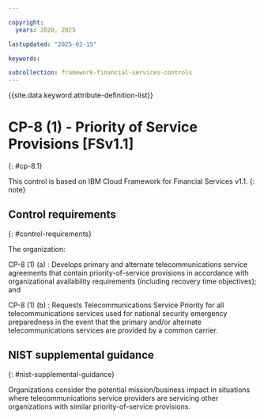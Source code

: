 ```yaml
---

copyright:
  years: 2020, 2025

lastupdated: "2025-02-15"

keywords:

subcollection: framework-financial-services-controls
---
```


{{site.data.keyword.attribute-definition-list}}

               
# CP-8 (1) - Priority of Service Provisions [FSv1.1]
{: #cp-8.1}

This control is based on IBM Cloud Framework for Financial Services v1.1.
{: note}


## Control requirements
{: #control-requirements}

The organization:

CP-8 (1) (a)
    : Develops primary and alternate telecommunications service agreements that contain priority-of-service provisions in accordance with organizational availability requirements (including recovery time objectives); and

CP-8 (1) (b)
    : Requests Telecommunications Service Priority for all telecommunications services used for national security emergency preparedness in the event that the primary and/or alternate telecommunications services are provided by a common carrier.

## NIST supplemental guidance
{: #nist-supplemental-guidance}

Organizations consider the potential mission/business impact in situations where telecommunications service providers are servicing other organizations with similar priority-of-service provisions.





